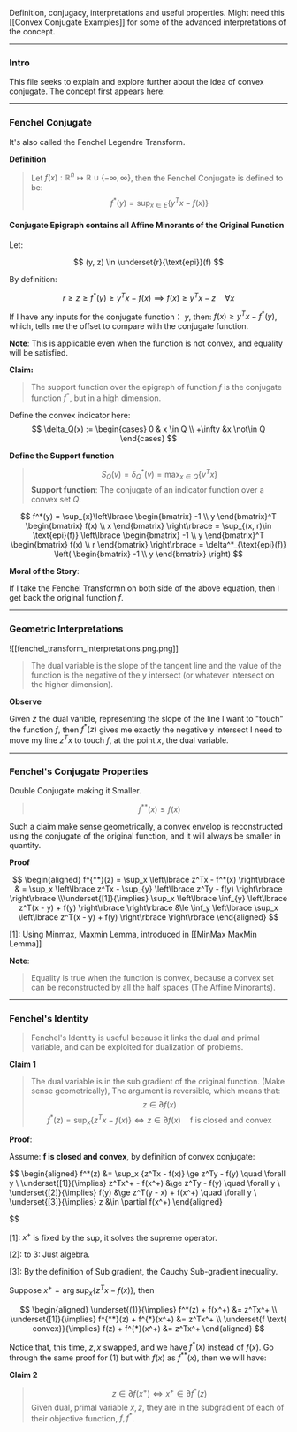 Definition, conjugacy, interpretations and useful properties. 
Might need this [[Convex Conjugate Examples]] for some of the advanced interpretations of the concept. 

---
### **Intro**

This file seeks to explain and explore further about the idea of convex conjugate. The concept first appears here: 


---
### **Fenchel Conjugate**

It's also called the Fenchel Legendre Transform.

**Definition**

> Let $f(x): \mathbb{R}^n \mapsto \mathbb{R} \cup \{-\infty, \infty\}$, then the Fenchel Conjugate is defined to be: 
> $$
> f^*(y) = \sup_{x \in E} \left\lbrace
>     y^Tx - f(x)
> \right\rbrace
> $$

#### **Conjugate Epigraph contains all Affine Minorants of the Original Function**

Let: 

$$
(y, z) \in \underset{r}{\text{epi}}(f)
$$

By definition: 

$$
r \ge z \ge f^*(y) \ge y^Tx - f(x) \implies f(x) \ge y^Tx - z \quad \forall  x
$$

If I have any inputs for the conjugate function： $y$, then: $f(x)\ge y^Tx - f^*(y)$, which, tells me the offset to compare with the conjugate function. 

**Note**: This is applicable even when the function is not convex, and equality will be satisfied. 



**Claim:**

> The support function over the epigraph of function $f$ is the conjugate function $f^*$, but in a high dimension. 

Define the convex indicator here: 
$$
\delta_Q(x) := \begin{cases}
    0 & x \in Q
    \\
    +\infty  &x \not\in Q    
\end{cases}
$$

**Define the Support function**

> $$
> S_Q(v) = \delta^*_Q(v) = \max_{x\in Q} \{v^Tx\}
> $$
> **Support function**: The conjugate of an indicator function over a convex set $Q$. 



$$
f^*(y) = \sup_{x}\left\lbrace
    \begin{bmatrix}
        -1 \\ y
    \end{bmatrix}^T
    \begin{bmatrix}
        f(x) \\ x
    \end{bmatrix}
\right\rbrace
    = 
    \sup_{(x, r)\in \text{epi}(f)} \left\lbrace
        \begin{bmatrix}
            -1 \\ y
        \end{bmatrix}^T
        \begin{bmatrix}
            f(x) \\ r
        \end{bmatrix}
    \right\rbrace
    =
    \delta^*_{\text{epi}(f)}
    \left(
        \begin{bmatrix}
        -1 \\ y
    \end{bmatrix}
    \right)
$$

**Moral of the Story**: 

If I take the Fenchel Transformn on both side of the above equation, then I get back the original function $f$.


---
### **Geometric Interpretations**

![[fenchel_transform_interpretations.png.png]]

> The dual variable is the slope of the tangent line and the value of the function is the negative of the y intersect (or whatever intersect on the higher dimension). 

**Observe** 

Given $z$ the dual varible, representing the slope of the line I want to "touch" the function $f$, then $f^*(z)$ gives me exactly the negative y intersect I need to move my line $z^Tx$ to touch $f$, at the point $x$, the dual variable. 




---
### **Fenchel's Conjugate Properties**

Double Conjugate making it Smaller.

> $$
> f^{**}(x) \le f(x)
> $$

Such a claim make sense geometrically, a convex envelop is reconstructed using the conjugate of the original function, and it will always be smaller in quantity. 

**Proof**

$$
\begin{aligned}
    f^{**}(z) = \sup_x \left\lbrace 
    z^Tx - f^*(x)
    \right\rbrace
    & =
    \sup_x \left\lbrace 
        z^Tx - \sup_{y} \left\lbrace
            z^Ty - f(y)
        \right\rbrace
    \right\rbrace 
    \\\underset{[1]}{\implies}
    \sup_x \left\lbrace 
    \inf_{y} \left\lbrace
       z^T(x - y) + f(y)
    \right\rbrace
    \right\rbrace
    &\le \inf_y
    \left\lbrace
        \sup_x \left\lbrace 
            z^T(x - y) + f(y)
        \right\rbrace
    \right\rbrace
\end{aligned}
$$

\[1\]:  Using Minmax, Maxmin Lemma, introduced in [[MinMax MaxMin Lemma]]

**Note**: 
> Equality is true when the function is convex, because a convex set can be reconstructed by all the half spaces (The Affine Minorants). 



---
### **Fenchel's Identity**

> Fenchel's Identity is useful because it links the dual and primal variable, and can be exploited for dualization of problems. 


**Claim 1**
> The dual variable is in the sub gradient of the original function. (Make sense geometrically), The argument is reversible, which means that: 
> $$
> z \in \partial f(x) \tag{1}
> $$
> $$
> f^*(z) = \sup_x \{z^Tx - f(x)\} \iff z \in \partial f(x) \quad \text{f is closed and convex}
> $$

**Proof**: 

Assume: **f is closed and convex**, by definition of convex conjugate: 

$$
\begin{aligned}
    f^*(z) &= \sup_x \{z^Tx - f(x)\} \ge z^Ty - f(y) \quad \forall y
    \\ \underset{[1]}{\implies}
    z^Tx^+ - f(x^+) &\ge  z^Ty - f(y) \quad \forall y
    \\ \underset{[2]}{\implies}
    f(y) &\ge  z^T(y - x) + f(x^+) \quad \forall y
    \\ \underset{[3]}{\implies}
    z &\in \partial f(x^+)
\end{aligned}

$$

\[1\]: $x^+$ is fixed by the sup, it solves the supreme operator.  

\[2\]: to 3: Just algebra.

\[3\]: By the definition of Sub gradient, the Cauchy Sub-gradient inequality. 



Suppose $x^{+} = \arg\sup_x\{z^Tx - f(x)\}$, then 

$$
\begin{aligned}
    \underset{(1)}{\implies} f^*(z) + f(x^+) &= z^Tx^+
    \\
    \underset{[1]}{\implies} f^{**}(z) + f^{*}(x^+) &= z^Tx^+
    \\ \underset{f \text{ convex}}{\implies}
    f(z) + f^{*}(x^+) &= z^Tx^+
\end{aligned}
$$


Notice that, this time, $z, x$ swapped, and we have $f^*(x)$ instead of $f(x)$. Go through the same proof for (1) but with $f(x)$ as $f^{**}(x)$, then we will have:

**Claim 2**
> $$
> z\in \partial f(x^+) \iff x^+ \in \partial f^*(z) \tag{2}
> $$
> Given dual, primal variable $x, z$, they are in the subgradient of each of their objective function, $f, f^*$. 